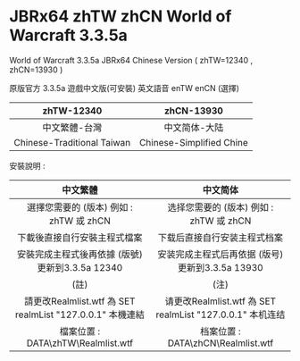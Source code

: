 # JBRx64 zhTW zhCN World of Warcraft 3.3.5a
World of Warcraft 3.3.5a JBRx64 Chinese Version ( zhTW=12340 , zhCN=13930 )

原版官方 3.3.5a 遊戲中文版(可安裝) 英文語音 enTW enCN (選擇)

zhTW-12340 | zhCN-13930
:------------: | :------------:
中文繁體-台灣 | 中文简体-大陆
Chinese-Traditional Taiwan | Chinese-Simplified Chine

安裝說明 : 

中文繁體 | 中文简体
:------------: | :------------:
選擇您需要的 (版本) 例如 : zhTW 或 zhCN | 选择您需要的 (版本) 例如 : zhTW 或 zhCN
下載後直接自行安裝主程式檔案 | 下载后直接自行安装主程式档案
安裝完成主程式後再依據 (版號) 更新到3.3.5a 12340 | 安装完成主程式后再依据 (版号) 更新到3.3.5a 13930
(註) | (注)
請更改Realmlist.wtf 為 SET realmList "127.0.0.1" 本機連結 | 请更改Realmlist.wtf 為 SET realmList "127.0.0.1" 本机连结
檔案位置 : DATA\zhTW\Realmlist.wtf | 档案位置 : DATA\zhCN\Realmlist.wtf

